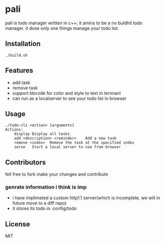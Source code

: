 # pali

pali is todo manager written in c++; 
it amins to be a no buldhit todo manager.
it dose only one things manage your todo list.

## Installation
```
./build.sh
```
## Features

- add task
- remove task
- support bbcode for color and style to text in termianl
- can run as a localserver to see your todo list in browser

## Usage
```
./todo-cli <action> [arguments]
Actions:
	display	Display all tasks
	add <description> <reminder>	Add a new task
	remove <index>	Remove the task at the specified index
	serve	Start a local server to use from browser
```

## Contributors
fell free to fork make your changes and contribute

### genrate information i think is imp
- i have implimeted a custom http1.1 server(which is incomplete, we will in future move to a diff repo)
- it stores its todo in .config/todo

## License
MIT
